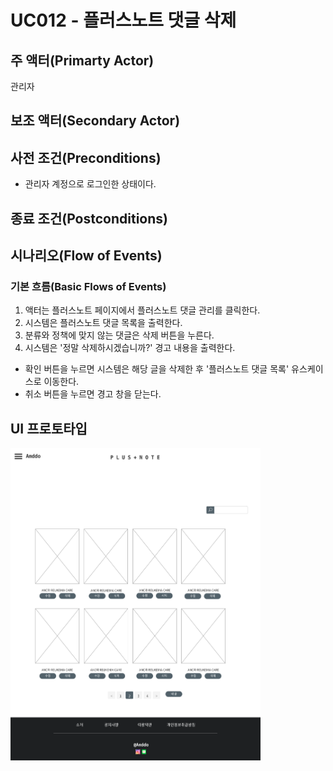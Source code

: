# UC012 - 플러스노트 댓글 삭제
## 주 액터(Primarty Actor)
관리자


## 보조 액터(Secondary Actor)

## 사전 조건(Preconditions)
- 관리자 계정으로 로그인한 상태이다.


## 종료 조건(Postconditions)


## 시나리오(Flow of Events)

### 기본 흐름(Basic Flows of Events)
1. 액터는 플러스노트 페이지에서 플러스노트 댓글 관리를 클릭한다.
2. 시스템은 플러스노트 댓글 목록을 출력한다.
3. 분류와 정책에 맞지 않는 댓글은 삭제 버튼을 누른다.
4. 시스템은 '정말 삭제하시겠습니까?' 경고 내용을 출력한다.
  - 확인 버튼을 누르면 시스템은 해당 글을 삭제한 후 '플러스노트 댓글 목록' 유스케이스로 이동한다.
  - 취소 버튼을 누르면 경고 창을 닫는다.


## UI 프로토타입
<img src="./images/noteList-admin.png" width="400" height="500">
